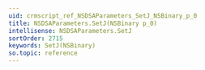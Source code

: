 ```yaml
---
uid: crmscript_ref_NSDSAParameters_SetJ_NSBinary_p_0
title: NSDSAParameters.SetJ(NSBinary p_0)
intellisense: NSDSAParameters.SetJ
sortOrder: 2715
keywords: SetJ(NSBinary)
so.topic: reference
---
```





